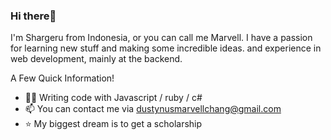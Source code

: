 ### Hi there👋

I'm Shargeru from Indonesia, or you can call me Marvell. I have a passion for learning new stuff and making some incredible ideas. and experience in web development, mainly at the backend.

A Few Quick Information!
- 🧑‍💻 Writing code with Javascript / ruby / c#
- 📫 You can contact me via dustynusmarvellchang@gmail.com
- ⭐ My biggest dream is to get a scholarship

